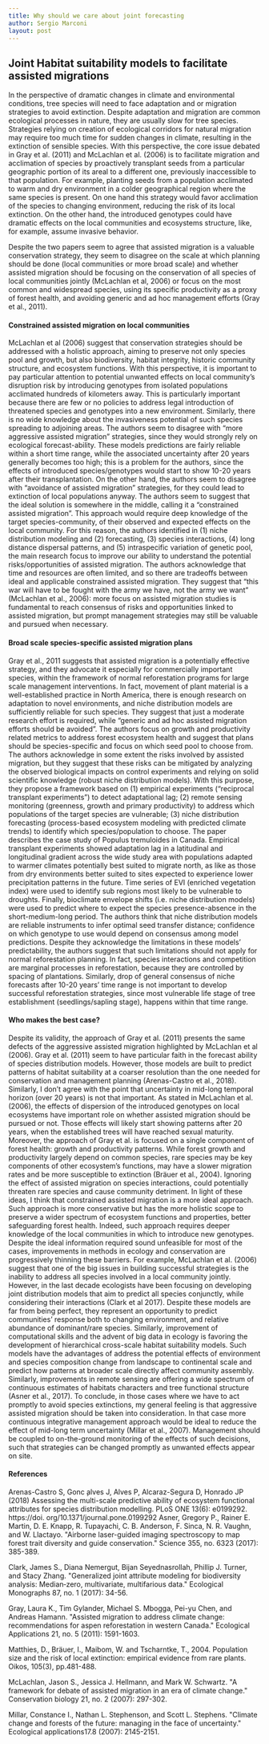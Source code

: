 ```yaml
---
title: Why should we care about joint forecasting
author: Sergio Marconi
layout: post
---
```


## Joint Habitat suitability models to facilitate assisted migrations


In the perspective of dramatic changes in climate and environmental conditions, tree species will need to face adaptation and or migration strategies to avoid extinction. Despite adaptation and migration are common ecological processes in nature, they are usually slow for tree species. Strategies relying on creation of ecological corridors for natural migration may require too much time for sudden changes in climate, resulting in the extinction of sensible species. With this perspective, the core issue debated in Gray et al. (2011) and McLachlan et al. (2006) is to facilitate migration and acclimation of species by proactively transplant seeds from a particular geographic portion of its areal to a different one, previously inaccessible to that population. For example, planting seeds from a population acclimated to warm and dry environment in a colder geographical region where the same species is present. On one hand this strategy would favor acclimation of the species to changing environment, reducing the risk of its local extinction. On the other hand, the introduced genotypes could have dramatic effects on the local communities and ecosystems structure, like, for example, assume invasive behavior.

Despite the two papers seem to agree that assisted migration is a valuable conservation strategy, they seem to disagree on the scale at which planning should be done (local communities or more broad scale) and whether assisted migration should be focusing on the conservation of all species of local communities jointly (McLachlan et al, 2006) or focus on the most common and widespread species, using its specific productivity as a proxy of forest health, and avoiding generic and ad hoc management efforts (Gray et al., 2011).


#### Constrained assisted migration on local communities

McLachlan et al (2006) suggest that conservation strategies should be addressed with a holistic approach, aiming to preserve not only species pool and growth, but also biodiversity, habitat integrity, historic community structure, and ecosystem functions. With this perspective, it is important to pay particular attention to potential unwanted effects on local community’s disruption risk by introducing genotypes from isolated populations acclimated hundreds of kilometers away. This is particularly important because there are few or no policies to address legal introduction of threatened species and genotypes into a new environment. Similarly, there is no wide knowledge about the invasiveness potential of such species spreading to adjoining areas.
The authors seem to disagree with “more aggressive assisted migration” strategies, since they would strongly rely on ecological forecast-ability. These models predictions are fairly reliable within a short time range, while the associated uncertainty after 20 years generally becomes too high; this is a problem for the authors, since the effects of introduced species/genotypes would start to show 10-20 years after their transplantation. On the other hand, the authors seem to disagree with “avoidance of assisted migration” strategies, for they could lead to extinction of local populations anyway. The authors seem to suggest that the ideal solution is somewhere in the middle, calling it a “constrained assisted migration”. This approach would require deep knowledge of the target species-community, of their observed and expected effects on the local community. For this reason, the authors identified in (1) niche distribution modeling and (2) forecasting, (3) species interactions, (4) long distance dispersal patterns, and (5) intraspecific variation of genetic pool, the main research focus to improve our ability to understand the potential risks/opportunities of assisted migration.
The authors acknowledge that time and resources are often limited, and so there are tradeoffs between ideal and applicable constrained assisted migration. They suggest that “this war will have to be fought with the army we have, not the army we want” (McLachlan et al., 2006): more focus on assisted migration studies is fundamental to reach consensus of risks and opportunities linked to assisted migration, but prompt management strategies may still be valuable and pursued when necessary.

#### Broad scale species-specific assisted migration plans
Gray et al., 2011 suggests that assisted migration is a potentially effective strategy, and they advocate it especially for commercially important species, within the framework of normal reforestation programs for large scale management interventions. In fact, movement of plant material is a well-established practice in North America, there is enough research on adaptation to novel environments, and niche distribution models are sufficiently reliable for such species. They suggest that just a moderate research effort is required, while “generic and ad hoc assisted migration efforts should be avoided”. The authors focus on growth and productivity related metrics to address forest ecosystem health and suggest that plans should be species-specific and focus on which seed pool to choose from.
The authors acknowledge in some extent the risks involved by assisted migration, but they suggest that these risks can be mitigated by analyzing the observed biological impacts on control experiments and relying on solid scientific knowledge (robust niche distribution models). With this purpose, they propose a framework based on (1) empirical experiments (“reciprocal transplant experiments”) to detect adaptational lag; (2) remote sensing monitoring (greenness, growth and primary productivity) to address which populations of the target species are vulnerable; (3) niche distribution forecasting (process-based ecosystem modeling with predicted climate trends) to identify which species/population to choose. The paper describes the case study of Populus tremuloides in Canada. Empirical transplant experiments showed adaptation lag in a latitudinal and longitudinal gradient across the wide study area with populations adapted to warmer climates potentially best suited to migrate north, as like as those from dry environments better suited to sites expected to experience lower precipitation patterns in the future. Time series of EVI (enriched vegetation index) were used to identify sub regions most likely to be vulnerable to droughts.
Finally, bioclimate envelope shifts (i.e. niche distribution models) were used to predict where to expect the species presence-absence in the short-medium-long period. The authors think that niche distribution models are reliable instruments to infer optimal seed transfer distance; confidence on which genotype to use would depend on consensus among model predictions. Despite they acknowledge the limitations in these models’ predictability, the authors suggest that such limitations should not apply for normal reforestation planning. In fact, species interactions and competition are marginal processes in reforestation, because they are controlled by spacing of plantations. Similarly, drop of general consensus of niche forecasts after 10-20 years’ time range is not important to develop successful reforestation strategies, since most vulnerable life stage of tree establishment (seedlings/sapling stage), happens within that time range.

#### Who makes the best case?

Despite its validity, the approach of Gray et al. (2011) presents the same defects of the aggressive assisted migration highlighted by McLachlan et al (2006). Gray et al. (2011) seem to have particular faith in the forecast ability of species distribution models. However, those models are built to predict patterns of habitat suitability at a coarser resolution than the one needed for conservation and management planning (Arenas-Castro et al., 2018). Similarly, I don’t agree with the point that uncertainty in mid-long temporal horizon (over 20 years) is not that important. As stated in McLachlan et al. (2006), the effects of dispersion of the introduced genotypes on local ecosystems have important role on whether assisted migration should be pursued or not. Those effects will likely start showing patterns after 20 years, when the established trees will have reached sexual maturity.
Moreover, the approach of Gray et al. is focused on a single component of forest health: growth and productivity patterns. While forest growth and productivity largely depend on common species, rare species may be key components of other ecosystem’s functions, may have a slower migration rates and be more susceptible to extinction (Bräuer et al., 2004). Ignoring the effect of assisted migration on species interactions, could potentially threaten rare species and cause community detriment.
In light of these ideas, I think that constrained assisted migration is a more ideal approach. Such approach is more conservative but has the more holistic scope to preserve a wider spectrum of ecosystem functions and properties, better safeguarding forest health. Indeed, such approach requires deeper knowledge of the local communities in which to introduce new genotypes. Despite the ideal information required sound unfeasible for most of the cases, improvements in methods in ecology and conservation are progressively thinning these barriers. For example, McLachlan et al. (2006) suggest that one of the big issues in building successful strategies is the inability to address all species involved in a local community jointly. However, in the last decade ecologists have been focusing on developing joint distribution models that aim to predict all species conjunctly, while considering their interactions (Clark et al 2017). Despite these models are far from being perfect, they represent an opportunity to predict communities’ response both to changing environment, and relative abundance of dominant/rare species. Similarly, improvement of computational skills and the advent of big data in ecology is favoring the development of hierarchical cross-scale habitat suitability models. Such models have the advantages of address the potential effects of environment and species composition change from landscape to continental scale and predict how patterns at broader scale directly affect community assembly. Similarly, improvements in remote sensing are offering a wide spectrum of continuous estimates of habitats characters and tree functional structure (Asner et al., 2017).
To conclude, in those cases where we have to act promptly to avoid species extinctions, my general feeling is that aggressive assisted migration should be taken into consideration. In that case more continuous integrative management approach would be ideal to reduce the effect of mid-long term uncertainty (Millar et al., 2007). Management should be coupled to on-the-ground monitoring of the effects of such decisions, such that strategies can be changed promptly as unwanted effects appear on site.


#### References

Arenas-Castro S, Gonc ̧alves J, Alves P, Alcaraz-Segura D, Honrado JP (2018) Assessing the multi-scale predictive ability of ecosystem functional attributes for species distribution modelling. PLoS ONE 13(6): e0199292. https://doi. org/10.1371/journal.pone.0199292
Asner, Gregory P., Rainer E. Martin, D. E. Knapp, R. Tupayachi, C. B. Anderson, F. Sinca, N. R. Vaughn, and W. Llactayo. "Airborne laser-guided imaging spectroscopy to map forest trait diversity and guide conservation." Science 355, no. 6323 (2017): 385-389.

Clark, James S., Diana Nemergut, Bijan Seyednasrollah, Phillip J. Turner, and Stacy Zhang. "Generalized joint attribute modeling for biodiversity analysis: Median‐zero, multivariate, multifarious data." Ecological Monographs 87, no. 1 (2017): 34-56.

Gray, Laura K., Tim Gylander, Michael S. Mbogga, Pei-yu Chen, and Andreas Hamann. "Assisted migration to address climate change: recommendations for aspen reforestation in western Canada." Ecological Applications 21, no. 5 (2011): 1591-1603.

Matthies, D., Bräuer, I., Maibom, W. and Tscharntke, T., 2004. Population size and the risk of local extinction: empirical evidence from rare plants. Oikos, 105(3), pp.481-488.

McLachlan, Jason S., Jessica J. Hellmann, and Mark W. Schwartz. "A framework for debate of assisted migration in an era of climate change." Conservation biology 21, no. 2 (2007): 297-302.

Millar, Constance I., Nathan L. Stephenson, and Scott L. Stephens. "Climate change and forests of the future: managing in the face of uncertainty." Ecological applications17.8 (2007): 2145-2151.

